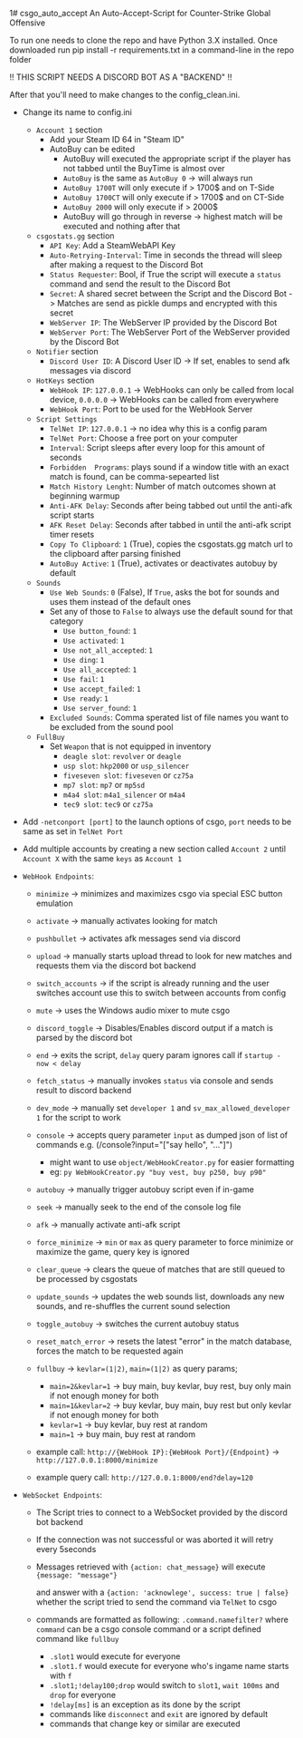 1# csgo_auto_accept
An Auto-Accept-Script for Counter-Strike Global Offensive

To run one needs to clone the repo and have Python 3.X installed.
Once downloaded run pip install -r requirements.txt in a command-line in the repo folder

!! THIS SCRIPT NEEDS A DISCORD BOT AS A "BACKEND" !!

After that you'll need to make changes to the config_clean.ini.
- Change its name to config.ini
	- `Account 1` section
		- Add your Steam ID 64 in "Steam ID"
		- AutoBuy can be edited
			- AutoBuy will executed the appropriate script if the player has not tabbed until the BuyTime is almost over
			- `AutoBuy` is the same as `AutoBuy 0` -> will always run
			- `AutoBuy 1700T` will only execute if > 1700$ and on T-Side
			- `AutoBuy 1700CT` will only execute if > 1700$ and on CT-Side
			- `AutoBuy 2000` will only execute if > 2000$
			- AutoBuy will go through in reverse -> highest match will be executed and nothing after that
	- `csgostats.gg` section
		- `API Key`: Add a SteamWebAPI Key
		- `Auto-Retrying-Interval`: Time in seconds the thread will sleep after making a request to the Discord Bot
		- `Status Requester`: Bool, if True the script will execute a `status` command and send the result to the Discord Bot
		- `Secret`: A shared secret between the Script and the Discord Bot -> Matches are send as pickle dumps and encrypted with this secret
		- `WebServer IP`: The WebServer IP provided by the Discord Bot
		- `WebServer Port`: The WebServer Port of the WebServer provided by the Discord Bot
	- `Notifier` section
		- `Discord User ID`: A Discord User ID -> If set, enables to send afk messages via discord
	- `HotKeys` section
		- `WebHook IP`: `127.0.0.1` -> WebHooks can only be called from local device, `0.0.0.0` -> WebHooks can be called from everywhere
		- `WebHook Port`: Port to be used for the WebHook Server
	- `Script Settings`
		- `TelNet IP`: `127.0.0.1` -> no idea why this is a config param
		- `TelNet Port`: Choose a free port on your computer
		- `Interval`: Script sleeps after every loop for this amount of seconds
		- `Forbidden  Programs`: plays sound if a window title with an exact match is found, can be comma-sepearted list
		- `Match History Lenght`: Number of match outcomes shown at beginning warmup
		- `Anti-AFK Delay`: Seconds after being tabbed out until the anti-afk script starts
		- `AFK Reset Delay`: Seconds after tabbed in until the anti-afk script timer resets
		- `Copy To Clipboard`: `1` (True), copies the csgostats.gg match url to the clipboard after parsing finished
		- `AutoBuy Active`: `1` (True), activates or deactivates autobuy by default
	- `Sounds`
		- `Use Web Sounds`: `0` (False), If `True`, asks the bot for sounds and uses them instead of the default ones
		- Set any of those to `False` to always use the default sound for that category
			- `Use button_found`: `1`
			- `Use activated`: `1`
			- `Use not_all_accepted`: `1`
			- `Use ding`: `1`
			- `Use all_accepted`: `1`
			- `Use fail`: `1`
			- `Use accept_failed`: `1`
			- `Use ready`: `1`
			- `Use server_found`: `1`
		- `Excluded Sounds`: Comma sperated list of file names you want to be excluded from the sound pool
	- `FullBuy`
        - Set `Weapon` that is not equipped in inventory 
          - `deagle slot`: `revolver` or `deagle`
          - `usp slot`: `hkp2000` or `usp_silencer`
          - `fiveseven slot`: `fiveseven` or `cz75a` 
          - `mp7 slot`: `mp7` or `mp5sd`
          - `m4a4 slot`: `m4a1_silencer` or `m4a4`
          - `tec9 slot`: `tec9` or `cz75a`

- Add `-netconport [port]` to the launch options of csgo, `port` needs to be same as set in `TelNet Port`
- Add multiple accounts by creating a new section called `Account 2` until `Account X` with the same `keys` as `Account 1`

- `WebHook Endpoints`:
    - `minimize` -> minimizes and maximizes csgo via special ESC button emulation
    - `activate` -> manually activates looking for match
    - `pushbullet` -> activates afk messages send via discord
    - `upload` -> manually starts upload thread to look for new matches and requests them via the discord bot backend
    - `switch_accounts` -> if the script is already running and the user switches account use this to switch between accounts from config
    - `mute` -> uses the Windows audio mixer to mute csgo
    - `discord_toggle` -> Disables/Enables discord output if a match is parsed by the discord bot
    - `end` -> exits the script, `delay` query param ignores call if `startup - now < delay`
    - `fetch_status` -> manually invokes `status` via console and sends result to discord backend
    - `dev_mode` -> manually set `developer 1` and `sv_max_allowed_developer 1` for the script to work 
    - `console` -> accepts query parameter `ìnput` as dumped json of list of commands e.g. (/console?input="["say hello", "..."]")
      - might want to use `object/WebHookCreator.py` for easier formatting
      - eg: `py WebHookCreator.py "buy vest, buy p250, buy p90"`
    - `autobuy` -> manually trigger autobuy script even if in-game
    - `seek` -> manually seek to the end of the console log file
    - `afk` -> manually activate anti-afk script
    - `force_minimize` -> `min` or `max` as query parameter to force minimize or maximize the game, query key is ignored
    - `clear_queue` -> clears the queue of matches that are still queued to be processed by csgostats	
    - `update_sounds` -> updates the web sounds list, downloads any new sounds, and re-shuffles the current sound selection
    - `toggle_autobuy` -> switches the current autobuy status
    - `reset_match_error` -> resets the latest "error" in the match database, forces the match to be requested again
    - `fullbuy` -> `kevlar=(1|2)`, `main=(1|2)` as query params; 
      - `main=2&kevlar=1` -> buy main, buy kevlar, buy rest, buy only main if not enough money for both
      - `main=1&kevlar=2` -> buy kevlar, buy main, buy rest but only kevlar if not enough money for both
      - `kevlar=1` -> buy kevlar, buy rest at random
      - `main=1` -> buy main, buy rest at random


    - example call: `http://{WebHook IP}:{WebHook Port}/{Endpoint}` -> `http://127.0.0.1:8000/minimize`
    - example query call: `http://127.0.0.1:8000/end?delay=120`

- `WebSocket Endpoints`:
  - The Script tries to connect to a WebSocket provided by the discord bot backend
  - If the connection was not successful or was aborted it will retry every 5seconds
  - Messages retrieved with `{action: chat_message}` will execute `{message: "message"}`
  
    and answer with a `{action: 'acknowlege', success: true | false}` whether the script tried to send the command via `TelNet` to csgo
  - commands are formatted as following: ``.command.namefilter?`` where `command` can be a csgo console command or a script defined command like `fullbuy`
  	- `.slot1` would execute for everyone
    - `.slot1.f` would execute for everyone who's ingame name starts with `f`
    - `.slot1;!delay100;drop` would switch to `slot1`, `wait 100ms` and `drop` for everyone
    - `!delay[ms]` is an exception as its done by the script 
    - commands like `disconnect` and `exit` are ignored by default
    - commands that change key or similar are executed
	